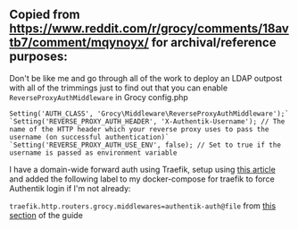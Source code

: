 Copied from https://www.reddit.com/r/grocy/comments/18avtb7/comment/mqynoyx/ for archival/reference purposes:
---
Don't be like me and go through all of the work to deploy an LDAP outpost with all of the trimmings just to find out that you can enable `ReverseProxyAuthMiddleware` in Grocy config.php

    Setting('AUTH_CLASS', 'Grocy\Middleware\ReverseProxyAuthMiddleware');`  
    `Setting('REVERSE_PROXY_AUTH_HEADER', 'X-Authentik-Username'); // The name of the HTTP header which your reverse proxy uses to pass the username (on successful authentication)`  
    `Setting('REVERSE_PROXY_AUTH_USE_ENV', false); // Set to true if the username is passed as environment variable

I have a domain-wide forward auth using Traefik, setup using [this article](https://medium.com/@learningsomethingnew/part-3-2-going-off-grid-authentication-authentik-with-traefik-to-protect-other-services-3471bf4b50c3) and added the following label to my docker-compose for traefik to force Authentik login if I'm not already:

`traefik.http.routers.grocy.middlewares=authentik-auth@file` from [this section](https://docs.goauthentik.io/docs/add-secure-apps/providers/proxy/server_traefik) of the guide